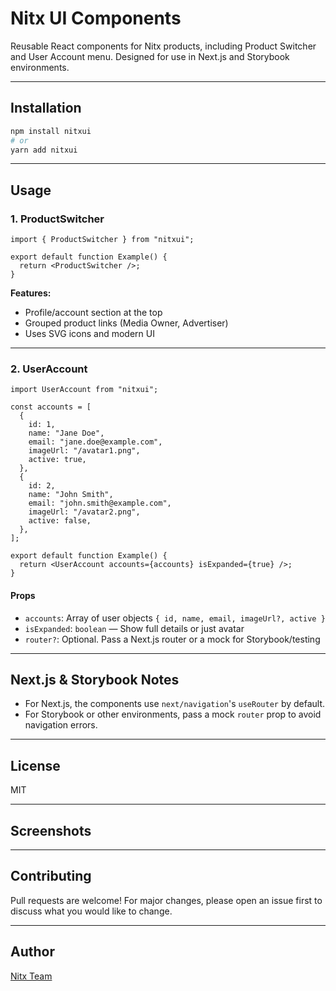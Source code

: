 # Nitx UI Components

Reusable React components for Nitx products, including Product Switcher and User Account menu. Designed for use in Next.js and Storybook environments.

---

## Installation

```bash
npm install nitxui
# or
yarn add nitxui
```

---

## Usage

### 1. ProductSwitcher

```tsx
import { ProductSwitcher } from "nitxui";

export default function Example() {
  return <ProductSwitcher />;
}
```

**Features:**

- Profile/account section at the top
- Grouped product links (Media Owner, Advertiser)
- Uses SVG icons and modern UI

---

### 2. UserAccount

```tsx
import UserAccount from "nitxui";

const accounts = [
  {
    id: 1,
    name: "Jane Doe",
    email: "jane.doe@example.com",
    imageUrl: "/avatar1.png",
    active: true,
  },
  {
    id: 2,
    name: "John Smith",
    email: "john.smith@example.com",
    imageUrl: "/avatar2.png",
    active: false,
  },
];

export default function Example() {
  return <UserAccount accounts={accounts} isExpanded={true} />;
}
```

#### Props

- `accounts`: Array of user objects `{ id, name, email, imageUrl?, active }`
- `isExpanded`: `boolean` — Show full details or just avatar
- `router?`: Optional. Pass a Next.js router or a mock for Storybook/testing

---

## Next.js & Storybook Notes

- For Next.js, the components use `next/navigation`'s `useRouter` by default.
- For Storybook or other environments, pass a mock `router` prop to avoid navigation errors.

---

## License

MIT

---

## Screenshots

<!-- Add screenshots or GIFs here to showcase the components -->

---

## Contributing

Pull requests are welcome! For major changes, please open an issue first to discuss what you would like to change.

---

## Author

[Nitx Team](https://nitx.io)
